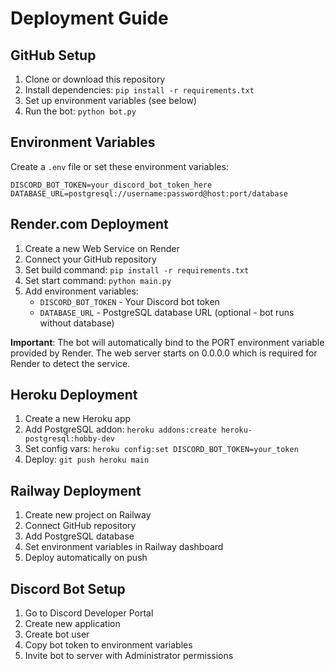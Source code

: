 # Deployment Guide

## GitHub Setup

1. Clone or download this repository
2. Install dependencies: `pip install -r requirements.txt`
3. Set up environment variables (see below)
4. Run the bot: `python bot.py`

## Environment Variables

Create a `.env` file or set these environment variables:

```
DISCORD_BOT_TOKEN=your_discord_bot_token_here
DATABASE_URL=postgresql://username:password@host:port/database
```

## Render.com Deployment

1. Create a new Web Service on Render
2. Connect your GitHub repository
3. Set build command: `pip install -r requirements.txt`
4. Set start command: `python main.py`
5. Add environment variables:
   - `DISCORD_BOT_TOKEN` - Your Discord bot token
   - `DATABASE_URL` - PostgreSQL database URL (optional - bot runs without database)

**Important**: The bot will automatically bind to the PORT environment variable provided by Render. The web server starts on 0.0.0.0 which is required for Render to detect the service.

## Heroku Deployment

1. Create a new Heroku app
2. Add PostgreSQL addon: `heroku addons:create heroku-postgresql:hobby-dev`
3. Set config vars: `heroku config:set DISCORD_BOT_TOKEN=your_token`
4. Deploy: `git push heroku main`

## Railway Deployment

1. Create new project on Railway
2. Connect GitHub repository
3. Add PostgreSQL database
4. Set environment variables in Railway dashboard
5. Deploy automatically on push

## Discord Bot Setup

1. Go to Discord Developer Portal
2. Create new application
3. Create bot user
4. Copy bot token to environment variables
5. Invite bot to server with Administrator permissions
